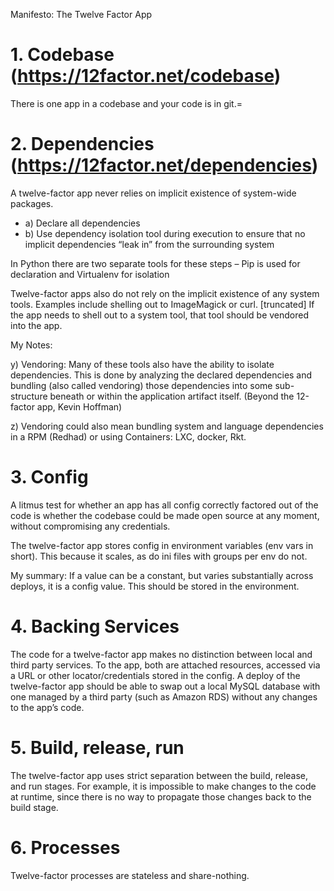 Manifesto: The Twelve Factor App

# 1. Codebase (https://12factor.net/codebase)
There is one app in a codebase and your code is in git.=

# 2. Dependencies (https://12factor.net/dependencies)
A twelve-factor app never relies on implicit existence of system-wide packages.

* a)  Declare all dependencies
* b)  Use dependency isolation tool during execution to ensure that no implicit dependencies “leak in” from the surrounding system

In Python there are two separate tools for these steps – Pip is used for declaration and Virtualenv for isolation

Twelve-factor apps also do not rely on the implicit existence of any system tools. Examples include shelling out to ImageMagick or curl.
[truncated]
If the app needs to shell out to a system tool, that tool should be vendored into the app.

My Notes:

y) Vendoring:
Many of these tools also have the ability to isolate dependencies.
This is done by analyzing the declared dependencies and bundling
(also called vendoring) those dependencies into some sub-structure
beneath or within the application artifact itself. (Beyond the 12-factor app, Kevin Hoffman)

z) Vendoring could also mean bundling system and language dependencies in a RPM (Redhad) or using Containers: LXC, docker, Rkt.


# 3. Config

A litmus test for whether an app has all config correctly factored out of the code is whether the codebase could be made open source at any moment, without compromising any credentials.

The twelve-factor app stores config in environment variables (env vars in short). This because it scales, as do ini files with groups per env do not.

My summary:
If a value can be a constant, but varies substantially across deploys, it is a config value. This should be stored in the environment.


# 4. Backing Services

The code for a twelve-factor app makes no distinction between local and third party services. To the app, both are attached resources, accessed via a URL or other locator/credentials stored in the config. A deploy of the twelve-factor app should be able to swap out a local MySQL database with one managed by a third party (such as Amazon RDS) without any changes to the app’s code.

# 5. Build, release, run

The twelve-factor app uses strict separation between the build, release, and run stages. For example, it is impossible to make changes to the code at runtime, since there is no way to propagate those changes back to the build stage.

# 6. Processes

Twelve-factor processes are stateless and share-nothing.
